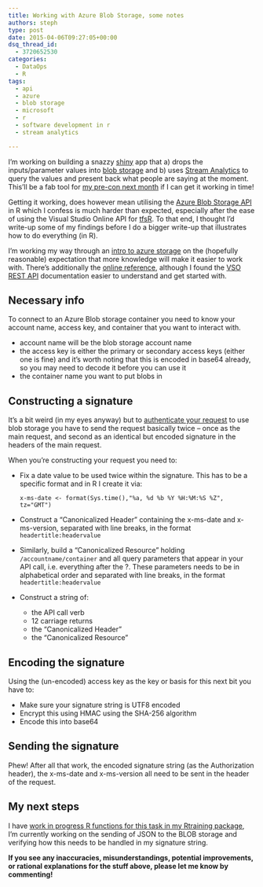 ```yaml
---
title: Working with Azure Blob Storage, some notes
authors: steph
type: post
date: 2015-04-06T09:27:05+00:00
dsq_thread_id:
  - 3720652530
categories:
  - DataOps
  - R
tags:
  - api
  - azure
  - blob storage
  - microsoft
  - r
  - software development in r
  - stream analytics

---
```

I&#8217;m working on building a snazzy <a href="https://github.com/stephlocke/Rtraining/blob/master/inst/slidedecks/shiny/Dashboards.Rmd" title="My shiny presentation" target="_blank">shiny</a> app that a) drops the inputs/parameter values into <a href="http://azure.microsoft.com/en-gb/documentation/articles/storage-introduction/" title="Azure storage intro" target="_blank">blob storage</a> and b) uses <a href="http://azure.microsoft.com/en-gb/services/stream-analytics/" title="Stream Analytics" target="_blank">Stream Analytics</a> to query the values and present back what people are saying at the moment. This&#8217;ll be a fab tool for <a href="https://itsalocke.com/index.php/r-pre-con-sqlsat-exeter/" title="My R Pre-Con: SQLSat Exeter" target="_blank">my pre-con next month</a> if I can get it working in time!

Getting it working, does however mean utilising the <a href="https://msdn.microsoft.com/en-us/library/azure/dd179355.aspx" title="Storage API documentation" target="_blank">Azure Blob Storage API</a> in R which I confess is much harder than expected, especially after the ease of using the Visual Studio Online API for <a href="https://itsalocke.com/index.php/bride-of-frankenstein-tfs-r/" title="Bride of Frankenstein: TFS + R" target="_blank">tfsR</a>. To that end, I thought I&#8217;d write-up some of my findings before I do a bigger write-up that illustrates how to do everything (in R).

I&#8217;m working my way through an [intro to azure storage][1] on the (hopefully reasonable) expectation that more knowledge will make it easier to work with. There&#8217;s additionally the <a href="https://msdn.microsoft.com/en-us/library/azure/dd135733.aspx" title="Blob Storage REST API" target="_blank">online reference</a>, although I found the <a href="https://www.visualstudio.com/en-us/integrate/api/overview" title="Visual Studio Online REST API documentation" target="_blank">VSO REST API</a> documentation easier to understand and get started with.
  
<!--more-->

## Necessary info

To connect to an Azure Blob storage container you need to know your account name, access key, and container that you want to interact with.

  * account name will be the blob storage account name 
  * the access key is either the primary or secondary access keys (either one is fine) and it&#8217;s worth noting that this is encoded in base64 already, so you may need to decode it before you can use it 
  * the container name you want to put blobs in

## Constructing a signature

It&#8217;s a bit weird (in my eyes anyway) but to <a href="https://msdn.microsoft.com/en-us/library/azure/dd179428.aspx" title="Azure Storage Authentication" target="_blank">authenticate your request</a> to use blob storage you have to send the request basically twice &#8211; once as the main request, and second as an identical but encoded signature in the headers of the main request.

When you&#8217;re constructing your request you need to:

  * Fix a date value to be used twice within the signature. This has to be a specific format and in R I create it via:
  
    `x-ms-date <- format(Sys.time(),"%a, %d %b %Y %H:%M:%S %Z", tz="GMT")`
  * Construct a &#8220;Canonicalized Header&#8221; containing the x-ms-date and x-ms-version, separated with line breaks, in the format `headertitle:headervalue`
  * Similarly, build a &#8220;Canonicalized Resource&#8221; holding `/accountname/container` and all query parameters that appear in your API call, i.e. everything after the ?. These parameters needs to be in alphabetical order and separated with line breaks, in the format `headertitle:headervalue`
  * Construct a string of: 
      * the API call verb
      * 12 carriage returns
      * the &#8220;Canonicalized Header&#8221; 
      * the &#8220;Canonicalized Resource&#8221; 

## Encoding the signature

Using the (un-encoded) access key as the key or basis for this next bit you have to:

  * Make sure your signature string is UTF8 encoded
  * Encrypt this using HMAC using the SHA-256 algorithm
  * Encode this into base64

## Sending the signature

Phew! After all that work, the encoded signature string (as the Authorization header), the x-ms-date and x-ms-version all need to be sent in the header of the request.

## My next steps

I have <a href="https://github.com/stephlocke/Rtraining/tree/253b1584c045125ad2be89f65cbf45cc62133452/R" title="Rtraining Azure Blob Storage functions" target="_blank">work in progress R functions for this task in my Rtraining package</a>, I&#8217;m currently working on the sending of JSON to the BLOB storage and verifying how this needs to be handled in my signature string.

**If you see any inaccuracies, misunderstandings, potential improvements, or rational explanations for the stuff above, please let me know by commenting!**

 [1]: http://justazure.com/azure-blob-storage-part-one-introduction/ "Just Azure - working with blob storage"